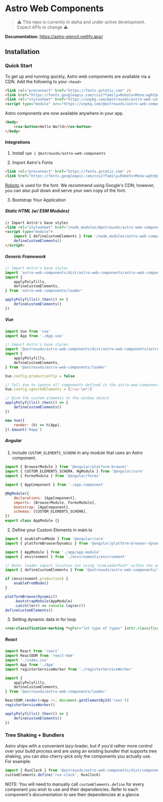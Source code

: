 # Astro Web Components

> ⚠️ This repo is currently in alpha and under active development. Expect APIs to change ⚠️

**Documentation:** https://astro-stencil.netlify.app/

## Installation

### Quick Start

To get up and running quickly, Astro web components are available via a CDN. Add the following to your `<head>`

```html
<link rel="preconnect" href="https://fonts.gstatic.com" />
<link href="https://fonts.googleapis.com/css2?family=Roboto+Mono:wght@400&family=Roboto:wght@200;300;400;500;600;800&display=swap" rel="stylesheet"/>
<link rel="stylesheet" href="https://unpkg.com/@astrouxds/astro-web-components/dist/astro-web-components/astro-web-components.css"/>
<script type="module" src="https://unpkg.com/@astrouxds/astro-web-components/dist/astro-web-components/astro-web-components.esm.js"></script>
```

Astro components are now available anywhere in your app.

```html
<body>
    <rux-button>Hello World</rux-button>
</body>
```

#### Integrations

1. Install `npm i @astrouxds/astro-web-components`

2. Import Astro's Fonts

```html
<link rel="preconnect" href="https://fonts.gstatic.com" />
<link href="https://fonts.googleapis.com/css2?family=Roboto+Mono:wght@400&family=Roboto:wght@200;300;400;500;600;800&display=swap" rel="stylesheet"/>
```

[Roboto](https://fonts.google.com/specimen/Roboto) is used for the font.
We recommend using Google's CDN; however, you can also pull down and serve your own copy of the font.

3. Bootstrap Your Application

##### Static HTML (w/ ESM Modules)

```html
// Import Astro's base styles
<link rel="stylesheet" href="/node_modules/@astrouxds/astro-web-components/dist/astro-web-components/astro-web-components.css"/>
<script type="module">
    import { defineCustomElements } from '/node_modules/astro-web-components/loader'
    defineCustomElements()
</script>
```

##### Generic Framework

```js
// Import Astro's base styles
import 'astro-web-components/dist/astro-web-components/astro-web-components.css'
import {
    applyPolyfills,
    defineCustomElements,
} from 'astro-web-components/loader'

applyPolyfills().then(() => {
    defineCustomElements()
})
```

##### Vue

```js
import Vue from 'vue'
import App from './App.vue'

// Import Astro's base styles
import '@astrouxds/astro-web-components/dist/astro-web-components/astro-web-components.css'
import {
    applyPolyfills,
    defineCustomElements,
} from '@astrouxds/astro-web-components/loader'

Vue.config.productionTip = false

// Tell Vue to ignore all components defined in the astro-web-components package
Vue.config.ignoredElements = [/rux-\w*/]

// Bind the custom elements to the window object
applyPolyfills().then(() => {
    defineCustomElements()
})

new Vue({
    render: (h) => h(App),
}).$mount('#app')
```

##### Angular

1. Include `CUSTOM_ELEMENTS_SCHEMA` in any module that uses an Astro component.

```js
import { BrowserModule } from '@angular/platform-browser'
import { CUSTOM_ELEMENTS_SCHEMA, NgModule } from '@angular/core'
import { FormsModule } from '@angular/forms'

import { AppComponent } from './app.component'

@NgModule({
    declarations: [AppComponent],
    imports: [BrowserModule, FormsModule],
    bootstrap: [AppComponent],
    schemas: [CUSTOM_ELEMENTS_SCHEMA],
})
export class AppModule {}
```

2. Define your Custom Elements in main.ts

```js
import { enableProdMode } from '@angular/core'
import { platformBrowserDynamic } from '@angular/platform-browser-dynamic'

import { AppModule } from './app/app.module'
import { environment } from './environments/environment'

// Note: loader import location set using "esmLoaderPath" within the output target config
import { defineCustomElements } from '@astrouxds/astro-web-components/loader'

if (environment.production) {
    enableProdMode()
}

platformBrowserDynamic()
    .bootstrapModule(AppModule)
    .catch((err) => console.log(err))
defineCustomElements()
```

3. Setting dynamic data in for loop
```xml
<rux-classification-marking *ngFor="let type of types" [attr.classification]="type"></rux-classification-marking>
  ```

##### React

```js
import React from 'react'
import ReactDOM from 'react-dom'
import './index.css'
import App from './App'
import registerServiceWorker from './registerServiceWorker'

import {
    applyPolyfills,
    defineCustomElements,
} from '@astrouxds/astro-web-components/loader'

ReactDOM.render(<App />, document.getElementById('root'))
registerServiceWorker()

applyPolyfills().then(() => {
    defineCustomElements()
})
```

### Tree Shaking + Bundlers

Astro ships with a convenient lazy-loader, but if you'd rather more control over your build process and are using an existing bundler
that supports tree shaking, you can also cherry-pick only the components you actually use. For example:

```js
import { RuxClock } from '@astrouxds/astro-web-components/dist/components/rux-clock.js'
customElements.define('rux-clock', RuxClock)
```

NOTE: You will need to manually call `customElements.define` for every component you wish to use and their dependencies.
Refer to each component's documentation to see their dependencies at a glance.
